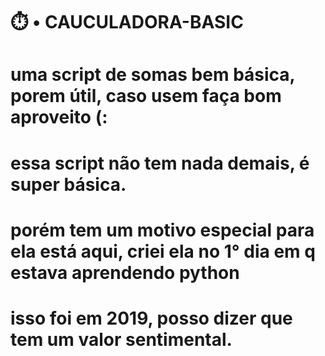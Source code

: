 # ⏱️ • CAUCULADORA-BASIC
# uma script de somas bem básica, porem útil, caso usem faça bom aproveito (:

# essa script não tem nada demais, é super básica. 
# porém tem um motivo especial para ela está aqui, criei ela no 1° dia em q estava aprendendo python
# isso foi em 2019, posso dizer que tem um valor sentimental.
